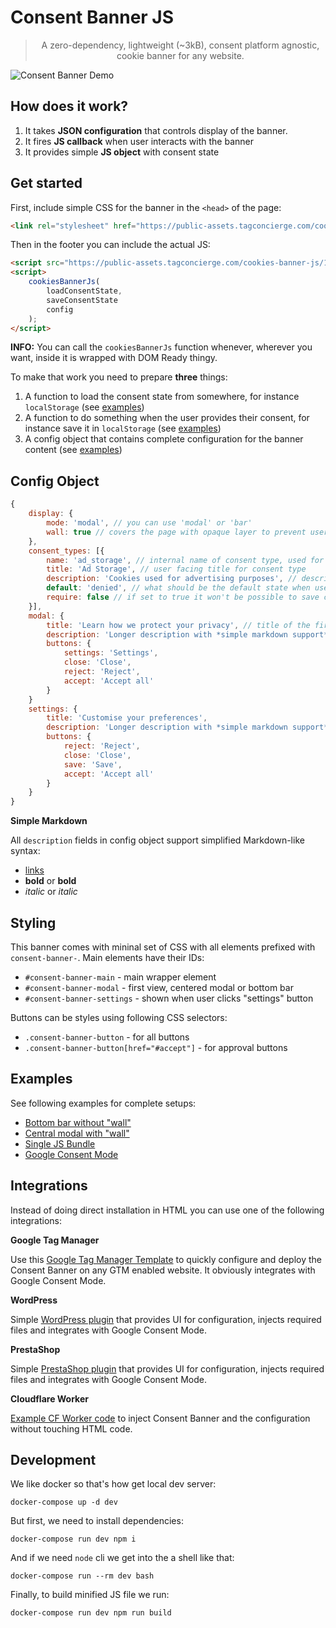 # Consent Banner JS

> <p align="center">A zero-dependency, lightweight (~3kB), consent platform agnostic, cookie banner for any website.</p>

![Consent Banner Demo](assets/consent-banner-js-demo.gif "Consent Banner Demo")

## How does it work?

1. It takes **JSON configuration** that controls display of the banner.
2. It fires **JS callback** when user interacts with the banner
3. It provides simple **JS object** with consent state


## Get started

First, include simple CSS for the banner in the `<head>` of the page:
```html
<link rel="stylesheet" href="https://public-assets.tagconcierge.com/cookies-banner-js/1.0.0/styles/light.css" />
```

Then in the footer you can include the actual JS:

```html
<script src="https://public-assets.tagconcierge.com/cookies-banner-js/1.0.0/consent-banner.min.js"></script>
<script>
    cookiesBannerJs(
        loadConsentState,
        saveConsentState
        config
    );
</script>
```

**INFO:** You can call the `cookiesBannerJs` function whenever, wherever you want, inside it is wrapped with DOM Ready thingy.

To make that work you need to prepare **three** things:

1. A function to load the consent state from somewhere, for instance `localStorage` (see [examples](#examples))
2. A function to do something when the user provides their consent, for instance save it in `localStorage` (see [examples](#examples))
3. A config object that contains complete configuration for the banner content (see [examples](#examples))


## Config Object


```js
{
    display: {
        mode: 'modal', // you can use 'modal' or 'bar'
        wall: true // covers the page with opaque layer to prevent user interactions
    },
    consent_types: [{
        name: 'ad_storage', // internal name of consent type, used for final JS object
        title: 'Ad Storage', // user facing title for consent type
        description: 'Cookies used for advertising purposes', // description visible in the settings view
        default: 'denied', // what should be the default state when user decides to customize the settings
        require: false // if set to true it won't be possible to save consent without this granted
    }],
    modal: {
        title: 'Learn how we protect your privacy', // title of the first view
        description: 'Longer description with *simple markdown support*.',
        buttons: {
            settings: 'Settings',
            close: 'Close',
            reject: 'Reject',
            accept: 'Accept all'
        }
    }
    settings: {
        title: 'Customise your preferences',
        description: 'Longer description with *simple markdown support*.',
        buttons: {
            reject: 'Reject',
            close: 'Close',
            save: 'Save',
            accept: 'Accept all'
        }
    }
}
```

**Simple Markdown**

All `description` fields in config object support simplified Markdown-like syntax:

- [links](https://link)
- **bold** or __bold__
- *italic* or _italic_


## Styling

This banner comes with mininal set of CSS with all elements prefixed with `consent-banner-`.
Main elements have their IDs:

- `#consent-banner-main` - main wrapper element
- `#consent-banner-modal` - first view, centered modal or bottom bar
- `#consent-banner-settings` - shown when user clicks "settings" button

Buttons can be styles using following CSS selectors:

- `.consent-banner-button` - for all buttons
- `.consent-banner-button[href="#accept"]` - for approval buttons

## Examples

See following examples for complete setups:

- [Bottom bar without "wall"](https://tagconcierge.github.io/consent-banner-js/www/bar.html)
- [Central modal with "wall"](https://tagconcierge.github.io/consent-banner-js/www/modal.html)
- [Single JS Bundle](https://tagconcierge.github.io/consent-banner-js/www/bundle.html)
- [Google Consent Mode](https://tagconcierge.github.io/consent-banner-js/www/gtm.html)


## Integrations

Instead of doing direct installation in HTML you can use one of the following integrations:

**Google Tag Manager**

Use this [Google Tag Manager Template](https://github.com/tagconcierge/tagconcierge-gtm-cookies-template) to quickly configure and deploy the Consent Banner on any GTM enabled website. It obviously integrates with Google Consent Mode.

**WordPress**

Simple [WordPress plugin](https://github.com/tagconcierge/tc-wordpress-gtm-consent-mode-banner-free) that provides UI for configuration, injects required files and integrates with Google Consent Mode.

**PrestaShop**

Simple [PrestaShop plugin](https://github.com/tagconcierge/tc-prestashop-gtm-consent-mode-banner-free) that provides UI for configuration, injects required files and integrates with Google Consent Mode.

**Cloudflare Worker**

[Example CF Worker code](./www/cf-worker-bundle.js) to inject Consent Banner and the configuration without touching HTML code.


## Development

We like docker so that's how get local dev server:

`docker-compose up -d dev`

But first, we need to install dependencies:

`docker-compose run dev npm i`

And if we need `node` cli we get into the a shell like that:

`docker-compose run --rm dev bash`

Finally, to build minified JS file we run:

`docker-compose run dev npm run build`
